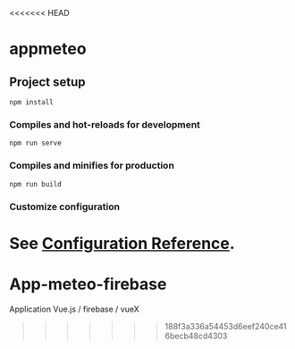<<<<<<< HEAD
# appmeteo

## Project setup
```
npm install
```

### Compiles and hot-reloads for development
```
npm run serve
```

### Compiles and minifies for production
```
npm run build
```

### Customize configuration
See [Configuration Reference](https://cli.vuejs.org/config/).
=======
# App-meteo-firebase
Application Vue.js / firebase / vueX
>>>>>>> 188f3a336a54453d6eef240ce416becb48cd4303
